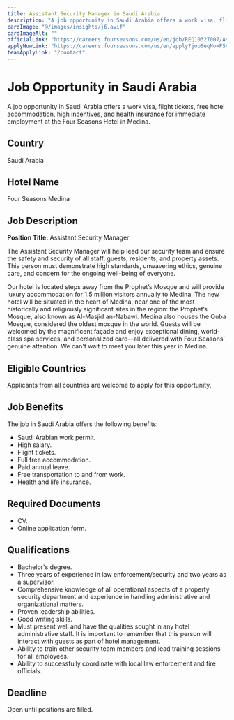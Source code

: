 ```yaml
---
title: Assistant Security Manager in Saudi Arabia
description: "A job opportunity in Saudi Arabia offers a work visa, flight tickets, free hotel accommodation, high incentives, and health insurance for immediate employment at the Four Seasons Hotel in Medina."
cardImage: "@/images/insights/j6.avif"  
cardImageAlt: ""
officialLink: "https://careers.fourseasons.com/us/en/job/REQ10327007/Assistant-Security-Manager"
applyNowLink: "https://careers.fourseasons.com/us/en/apply?jobSeqNo=FSHFSHUSREQ10327007EXTERNALENUS"
teamApplyLink: "/contact"
---
```


# Job Opportunity in Saudi Arabia

A job opportunity in Saudi Arabia offers a work visa, flight tickets, free hotel accommodation, high incentives, and health insurance for immediate employment at the Four Seasons Hotel in Medina.

## Country
Saudi Arabia

## Hotel Name
Four Seasons Medina

## Job Description
**Position Title:** Assistant Security Manager

The Assistant Security Manager will help lead our security team and ensure the safety and security of all staff, guests, residents, and property assets. This person must demonstrate high standards, unwavering ethics, genuine care, and concern for the ongoing well-being of everyone.

Our hotel is located steps away from the Prophet’s Mosque and will provide luxury accommodation for 1.5 million visitors annually to Medina. The new hotel will be situated in the heart of Medina, near one of the most historically and religiously significant sites in the region: the Prophet’s Mosque, also known as Al-Masjid an-Nabawi. Medina also houses the Quba Mosque, considered the oldest mosque in the world. Guests will be welcomed by the magnificent façade and enjoy exceptional dining, world-class spa services, and personalized care—all delivered with Four Seasons’ genuine attention. We can't wait to meet you later this year in Medina.

## Eligible Countries
Applicants from all countries are welcome to apply for this opportunity.

## Job Benefits
The job in Saudi Arabia offers the following benefits:
- Saudi Arabian work permit.
- High salary.
- Flight tickets.
- Full free accommodation.
- Paid annual leave.
- Free transportation to and from work.
- Health and life insurance.

## Required Documents
- CV.
- Online application form.

## Qualifications
- Bachelor's degree.
- Three years of experience in law enforcement/security and two years as a supervisor.
- Comprehensive knowledge of all operational aspects of a property security department and experience in handling administrative and organizational matters.
- Proven leadership abilities.
- Good writing skills.
- Must present well and have the qualities sought in any hotel administrative staff. It is important to remember that this person will interact with guests as part of hotel management.
- Ability to train other security team members and lead training sessions for all employees.
- Ability to successfully coordinate with local law enforcement and fire officials.

## Deadline
Open until positions are filled.
